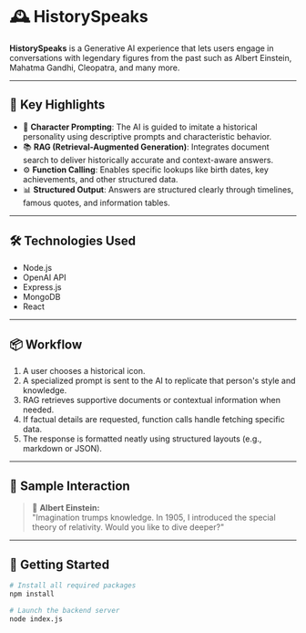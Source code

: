 # 🕰️ HistorySpeaks

**HistorySpeaks** is a Generative AI experience that lets users engage in conversations with legendary figures from the past such as Albert Einstein, Mahatma Gandhi, Cleopatra, and many more.

---

## 🚀 Key Highlights

- 🧠 **Character Prompting**: The AI is guided to imitate a historical personality using descriptive prompts and characteristic behavior.
- 📚 **RAG (Retrieval-Augmented Generation)**: Integrates document search to deliver historically accurate and context-aware answers.
- ⚙️ **Function Calling**: Enables specific lookups like birth dates, key achievements, and other structured data.
- 📊 **Structured Output**: Answers are structured clearly through timelines, famous quotes, and information tables.

---

## 🛠️ Technologies Used

- Node.js
- OpenAI API
- Express.js
- MongoDB 
- React 

---

## 📦 Workflow

1. A user chooses a historical icon.
2. A specialized prompt is sent to the AI to replicate that person's style and knowledge.
3. RAG retrieves supportive documents or contextual information when needed.
4. If factual details are requested, function calls handle fetching specific data.
5. The response is formatted neatly using structured layouts (e.g., markdown or JSON).

---

## 📁 Sample Interaction

> 👤 **Albert Einstein:**  
> "Imagination trumps knowledge. In 1905, I introduced the special theory of relativity. Would you like to dive deeper?"

---

## 📎 Getting Started

```bash
# Install all required packages
npm install

# Launch the backend server
node index.js
